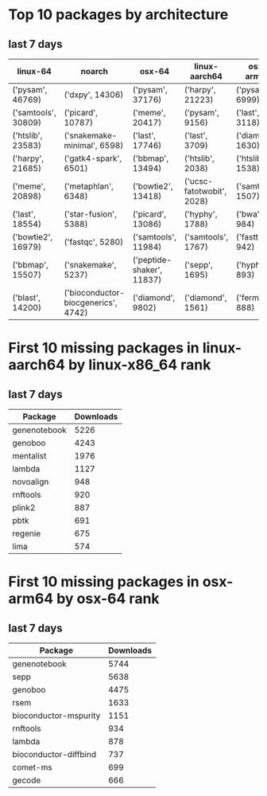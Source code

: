 # Top 10 packages by architecture
## last 7 days
|linux-64 | noarch | osx-64 | linux-aarch64 | osx-arm64 | 
|-|-|-|-|-|
|('pysam', 46769) |('dxpy', 14306) |('pysam', 37176) |('harpy', 21223) |('pysam', 6999) |
|('samtools', 30809) |('picard', 10787) |('meme', 20417) |('pysam', 9156) |('last', 3118) |
|('htslib', 23583) |('snakemake-minimal', 6598) |('last', 17746) |('last', 3709) |('diamond', 1630) |
|('harpy', 21685) |('gatk4-spark', 6501) |('bbmap', 13494) |('htslib', 2038) |('htslib', 1538) |
|('meme', 20898) |('metaphlan', 6348) |('bowtie2', 13418) |('ucsc-fatotwobit', 2028) |('samtools', 1507) |
|('last', 18554) |('star-fusion', 5388) |('picard', 13086) |('hyphy', 1788) |('bwa', 984) |
|('bowtie2', 16979) |('fastqc', 5280) |('samtools', 11984) |('samtools', 1767) |('fasttree', 942) |
|('bbmap', 15507) |('snakemake', 5237) |('peptide-shaker', 11837) |('sepp', 1695) |('hyphy', 893) |
|('blast', 14200) |('bioconductor-biocgenerics', 4742) |('diamond', 9802) |('diamond', 1561) |('fermi2', 888) |
# First 10 missing packages in linux-aarch64 by linux-x86_64 rank
## last 7 days

| Package | Downloads |
| - | - |
| genenotebook | 5226 | 
| genoboo | 4243 | 
| mentalist | 1976 | 
| lambda | 1127 | 
| novoalign | 948 | 
| rnftools | 920 | 
| plink2 | 887 | 
| pbtk | 691 | 
| regenie | 675 | 
| lima | 574 | 
# First 10 missing packages in osx-arm64 by osx-64 rank
## last 7 days

| Package | Downloads |
| - | - |
| genenotebook | 5744 | 
| sepp | 5638 | 
| genoboo | 4475 | 
| rsem | 1633 | 
| bioconductor-mspurity | 1151 | 
| rnftools | 934 | 
| lambda | 878 | 
| bioconductor-diffbind | 737 | 
| comet-ms | 699 | 
| gecode | 666 | 
